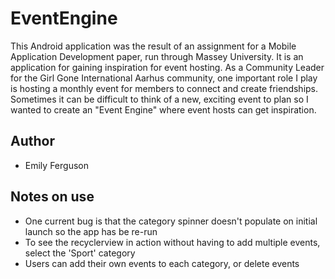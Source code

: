 # EventEngine
This Android application was the result of an assignment for a Mobile Application Development paper, run through Massey University.
It is an application for gaining inspiration for event hosting. As a Community Leader for the Girl Gone International Aarhus community,
one important role I play is hosting a monthly event for members to connect and create friendships. Sometimes it can be difficult to think 
of a new, exciting event to plan so I wanted to create an "Event Engine" where event hosts can get inspiration.

## Author
- Emily Ferguson

## Notes on use
- One current bug is that the category spinner doesn't populate on initial launch so the app has be re-run
- To see the recyclerview in action without having to add multiple events, select the 'Sport' category
- Users can add their own events to each category, or delete events
